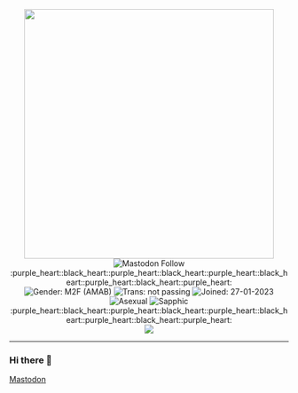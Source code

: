 <div id="header" align="center">
  <img src="https://v1ckie.github.io/imgs/name.gif" width="450"/>
</div>

<div id="badges" align="center">
  <img alt="Mastodon Follow" src="https://img.shields.io/mastodon/follow/109763103716352946?domain=https%3A%2F%2Fgeekdom.social&style=for-the-badge" href="https://geekdom.social/@v1ckie">
</div>
<div id="banner1" align="center">
  :purple_heart::black_heart::purple_heart::black_heart::purple_heart::black_heart::purple_heart::black_heart::purple_heart:
</div>

<div id="badges2" align="center">
  <img alt="Gender: M2F (AMAB)" src="https://img.shields.io/badge/Gender-M2F%20(AMAB)-ff69b4?style=for-the-badge">
  <img alt="Trans: not passing" src="https://img.shields.io/badge/Trans-not%20passing-red?style=for-the-badge">
  <img alt="Joined: 27-01-2023" src="https://img.shields.io/badge/Joined-27--01--2023-success?style=for-the-badge">
  <img alt="Asexual" src="https://img.shields.io/badge/-Asexual-lightgrey?style=for-the-badge">
  <img alt="Sapphic" src="https://img.shields.io/badge/-Sapphic-ff69b4?style=for-the-badge">
</div>
<div id="badges3" align="center">
  <img src="https://komarev.com/ghpvc/?username=v1ckie&style=flat-square&color=blue" alt=""/>
</div>
<div id="banner2" align="center">
  :purple_heart::black_heart::purple_heart::black_heart::purple_heart::black_heart::purple_heart::black_heart::purple_heart:
</div>

<div id="langs" align="center">
  <a href="https://github.com/anuraghazra/github-readme-stats">
    <img align="center" src="https://github-readme-stats.vercel.app/api/top-langs/?username=v1ckie&layout=compact&theme=radical" />
  </a>
</div>

-----

### Hi there 👋

<!--
**v1ckie/v1ckie** is a ✨ _special_ ✨ repository because its `README.md` (this file) appears on your GitHub profile.

Here are some ideas to get you started:

- 🔭 I’m currently working on ...
- 🌱 I’m currently learning ...
- 👯 I’m looking to collaborate on ...
- 🤔 I’m looking for help with ...
- 💬 Ask me about ...
- 📫 How to reach me: ...
- 😄 Pronouns: ...
- ⚡ Fun fact: ...
-->
<a rel="me" href="https://geekdom.social/@v1ckie">Mastodon</a>
